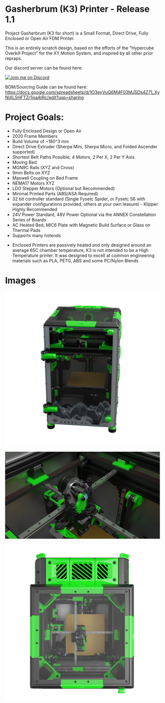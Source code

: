 # Gasherbrum (K3) Printer - Release 1.1

Project Gasherbrum (K3 for short) is a Small Format, Direct Drive, Fully Enclosed or Open Air FDM Printer.

This is an entirely scratch design, based on the efforts of the "Hypercube Overkill Project" for the XY Motion System, and inspired by all other prior repraps.

Our discord server can be found here: 

[![Join me on Discord](https://discord.com/api/guilds/641407187004030997/widget.png?style=banner2)](https://discord.gg/MzTR3zE)


BOM/Sourcing Guide can be found here: https://docs.google.com/spreadsheets/d/1O3eyVuQ6M4F03MJSDs4Z71_XyNjXL5HFTZr1jsaAtRc/edit?usp=sharing


# Project Goals:
- Fully Enclosed Design or Open Air
- 2020 Frame Members
- Build Volume of ~180^3 mm
- Direct Drive Extruder (Sherpa Mini, Sherpa Micro, and Folded Ascender supported)
- Shortest Belt Paths Possible, 4 Motors, 2 Per X, 2 Per Y Axis
- Moving Bed
- MGN9C Rails (XYZ and Cross)
- 9mm Belts on XYZ
- Maxwell Coupling on Bed Frame
- NEMA17 Motors XYZ
- LDO Stepper Motors (Optional but Recommended)
- Minimal Printed Parts (ABS/ASA Required)
- 32 bit controller standard (Single Fysetc Spider, or Fysetc S6 with expander configurations provided, others at your own leasure) - Klipper Highly Recommended
- 24V Power Standard, 48V Power Optional via the ANNEX Constellation Series of Boards
- AC Heated Bed, MIC6 Plate with Magnetic Build Surface or Glass on Thermal Pads
- Supports many hotends

* Enclosed Printers are passively heated and only designed around an average 65C chamber temperature, K3 is not intended to be a High Temperature printer. It was designed to excell at common engineering materials such as PLA, PETG, ABS and some PC/Nylon Blends

# Images
 ![Image of K3](Release_1_1/Images/Renders/front_view.png?raw=true)
  
 ![Image of K3](Release_1_1/Images/Renders/inside_view.png?raw=true)

 ![Image of K3](Release_1_1/Images/Renders/top_view.png?raw=true)
